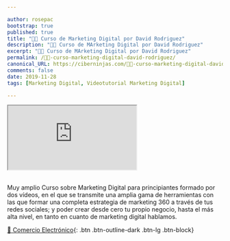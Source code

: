 ```yaml
---

author: rosepac
bootstrap: true
published: true
title: "👨‍🏫 Curso de Marketing Digital por David Rodriguez"
description: "👨‍🏫 Curso de MArketing Digital por David Rodriguez"
excerpt: "👨‍🏫 Curso de MArketing Digital por David Rodriguez"
permalink: /👨‍🏫-curso-marketing-digital-david-rodriguez/
canonical_URL: https://ciberninjas.com/👨‍🏫-curso-marketing-digital-david-rodriguez/
comments: false
date: 2019-11-28
tags: [Marketing Digital, Videotutorial Marketing Digital]

---
```


<div class="embed-responsive embed-responsive-16by9">
  <iframe class="embed-responsive-item" src="https://www.youtube-nocookie.com/embed/videoseries?list=PLgDThs_yvMde7sL8JkvW-by8eFvDgNYjf" allowfullscreen></iframe>
</div><br/>

Muy amplio Curso sobre Marketing Digital para principiantes formado por dos vídeos, en el que se transmite una amplia gama de herramientas con las que formar una completa estrategia de marketing 360 a través de tus redes sociales; y poder crear desde cero tu propio negocio, hasta el más alta nivel, en tanto en cuanto de marketing digital hablamos.

[🛒 Comercio Electrónico](/cursos-tecnologia/#-comercio-electrónico){: .btn .btn-outline-dark .btn-lg .btn-block}
